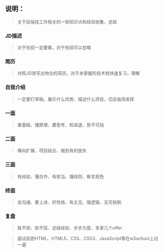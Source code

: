 ## 说明：

> 关于前端找工作相关的一些知识点和经验收集，总结

### JD描述
> 对于社招一定要看，对于校招可以忽略

### 简历
> 对照JD改写出吻合的简历，对于未掌握的技术栈快速复习，理解

### 自我介绍
> 一定要打草稿，展示什么优势、描述什么项目，切忌临场发挥

### 一面
> 重基础、懂原理、要思考、知进退、势不可挡

### 二面
> 横向扩展、项目结合、做到有的放矢
 
### 三面
> 有经验、懂合作、有担当、懂规则、察言观色

### 终面
> 会沟通、要上进、好性格、有主见、强逻辑、无可挑剔

### 复盘
> 胜不骄、败不馁、总结经验、步步为营、多拿几个offer

> 面试前把HTML、HTML5、CSS、CSS3、JavaScript等在w3school上过一遍
